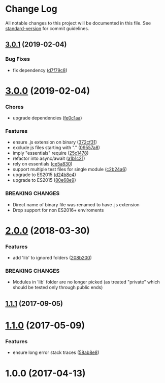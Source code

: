 # Change Log

All notable changes to this project will be documented in this file. See [standard-version](https://github.com/conventional-changelog/standard-version) for commit guidelines.

<a name="3.0.1"></a>

## [3.0.1](https://github.com/medikoo/tape-index/compare/v3.0.0...v3.0.1) (2019-02-04)

### Bug Fixes

-   fix dependency ([d7f79c8](https://github.com/medikoo/tape-index/commit/d7f79c8))

<a name="3.0.0"></a>

# [3.0.0](https://github.com/medikoo/tape-index/compare/v2.0.0...v3.0.0) (2019-02-04)

### Chores

-   upgrade dependencies ([fe0c1aa](https://github.com/medikoo/tape-index/commit/fe0c1aa))

### Features

-   ensure .js extension on binary ([372cf31](https://github.com/medikoo/tape-index/commit/372cf31))
-   exclude js files starting with "." ([09557a8](https://github.com/medikoo/tape-index/commit/09557a8))
-   imply "essentials" require ([25c1478](https://github.com/medikoo/tape-index/commit/25c1478))
-   refactor into async/await ([a1b1c21](https://github.com/medikoo/tape-index/commit/a1b1c21))
-   rely on essentials ([ce5a830](https://github.com/medikoo/tape-index/commit/ce5a830))
-   support multiple test files for single module ([c2b24a6](https://github.com/medikoo/tape-index/commit/c2b24a6))
-   upgrade to ES2015 ([d24b8e4](https://github.com/medikoo/tape-index/commit/d24b8e4))
-   upgrade to ES2015 ([80e68e9](https://github.com/medikoo/tape-index/commit/80e68e9))

### BREAKING CHANGES

-   Direct name of binary file was renamed to have .js extension
-   Drop support for non ES2016+ enviroments

<a name="2.0.0"></a>

# [2.0.0](https://github.com/medikoo/tape-index/compare/v1.1.1...v2.0.0) (2018-03-30)

### Features

-   add 'lib' to ignored folders ([208b200](https://github.com/medikoo/tape-index/commit/208b200))

### BREAKING CHANGES

-   Modules in 'lib' folder are no longer picked
    (as treated "private" which should be tested only through public ends)

<a name="1.1.1"></a>

## [1.1.1](https://github.com/medikoo/tape-index/compare/v1.1.0...v1.1.1) (2017-09-05)

<a name="1.1.0"></a>

# [1.1.0](https://github.com/medikoo/tape-index/compare/v1.0.0...v1.1.0) (2017-05-09)

### Features

-   ensure long error stack traces ([58ab8e8](https://github.com/medikoo/tape-index/commit/58ab8e8))

<a name="1.0.0"></a>

# 1.0.0 (2017-04-13)
